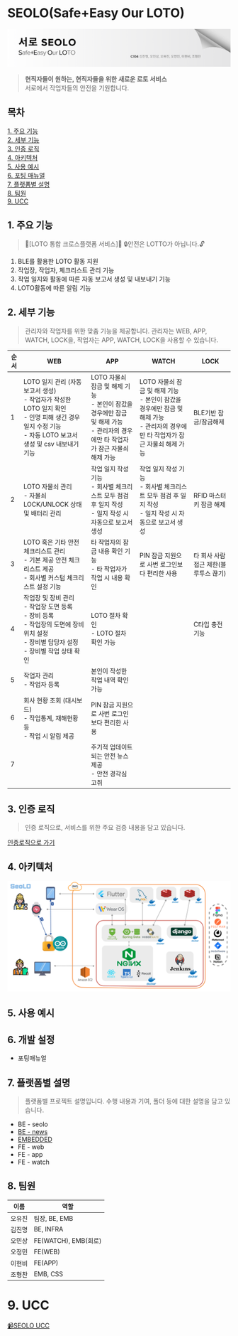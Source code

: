 # SEOLO(Safe+Easy Our LOTO)
![SEOLO banner](docs/images/SEOLO%20banner.png)
> **현직자들이 원하는, 현직자들을 위한 새로운 로토 서비스**<br>
서로에서 작업자들의 안전을 기원합니다.

## 목차
[1. 주요 기능](#1-주요-기능)<br>
[2. 세부 기능](#2-세부-기능)<br>
[3. 인증 로직](#3-인증-로직)<br>
[4. 아키텍처](#4-아키텍처)<br>
[5. 사용 예시](#5-사용-예시)<br>
[6. 포팅 매뉴얼](#6-개발-설정)<br>
[7. 플랫폼별 설명](#7-플랫폼별-설명)<br>
[8. 팀원](#8-팀원)<br>
[9. UCC](#9-ucc)<br>

## 1. 주요 기능
> 🚨[LOTO 통합 크로스플랫폼 서비스]🚨 
🔒안전은 LOTTO가 아닙니다.🔓

1. BLE를 활용한 LOTO 활동 지원
2. 작업장, 작업자, 체크리스트 관리 기능
3. 작업 일지와 활동에 따른 자동 보고서 생성 및 내보내기 기능
4. LOTO활동에 따른 알림 기능

## 2. 세부 기능
> 관리자와 작업자를 위한 맞춤 기능을 제공합니다.
관리자는 WEB, APP, WATCH, LOCK을, 작업자는 APP, WATCH, LOCK을 사용할 수 있습니다.

|순서|WEB|APP|WATCH|LOCK|
|--|--|--|--|--|
|1|LOTO 일지 관리 (자동 보고서 생성)<br>- 작업자가 작성한 LOTO 일지 확인<br>- 인명 피해 생긴 경우 일지 수정 기능<br>- 자동 LOTO 보고서 생성 및 csv 내보내기 기능|LOTO 자물쇠 잠금 및 해제 기능<br>- 본인이 잠갔을 경우에만 잠금 및 해제 가능<br>- 관리자의 경우에만 타 작업자가 잠근 자물쇠 해제 가능|LOTO 자물쇠 잠금 및 해제 기능<br>- 본인이 잠갔을 경우에만 잠금 및 해제 가능<br>- 관리자의 경우에만 타 작업자가 잠근 자물쇠 해제 가능|BLE기반 잠금/잠금해제|
|2|LOTO 자물쇠 관리<br>- 자물쇠 LOCK/UNLOCK 상태 및 배터리 관리|작업 일지 작성 기능<br>- 회사별 체크리스트 모두 점검 후 일지 작성<br>- 일지 작성 시 자동으로 보고서 생성|작업 일지 작성 기능<br>- 회사별 체크리스트 모두 점검 후 일지 작성<br>- 일지 작성 시 자동으로 보고서 생성|RFID 마스터키 잠금 해제|
|3|LOTO 혹은 기타 안전 체크리스트 관리<br>- 기본 제공 안전 체크리스트 제공<br>- 회사별 커스텀 체크리스트 설정 기능|타 작업자의 잠금 내용 확인 기능<br>- 타 작업자가 작업 시 내용 확인|PIN 잠금 지원으로 사번 로그인보다 편리한 사용|타 회사 사람 접근 제한(블루투스 끊기)|
|4|작업장 및 장비 관리<br>- 작업장 도면 등록<br>- 장비 등록<br>- 작업장의 도면에 장비 위치 설정<br>- 장비별 담당자 설정<br>- 장비별 작업 상태 확인|LOTO 절차 확인<br>- LOTO 절차 확인 가능||C타입 충전 기능|
|5|작업자 관리<br>- 작업자 등록|본인이 작성한 작업 내역 확인 가능|||
|6|회사 현황 조회 (대시보드)<br>- 작업통계, 재해현황 등<br>- 작업 시 알림 제공|PIN 잠금 지원으로 사번 로그인보다 편리한 사용|||
|7||주기적 업데이트되는 안전 뉴스 제공<br>- 안전 경각심 고취|||


## 3. 인증 로직
> 인증 로직으로, 서비스를 위한 주요 검증 내용을 담고 있습니다.

[인증로직으로 가기](docs/AuthLogic.md)

## 4. 아키텍처
![아키텍처](docs/ARCHITECTURE.png)

## 5. 사용 예시

## 6. 개발 설정
- 포팅매뉴얼

## 7. 플랫폼별 설명
> 플랫폼별 프로젝트 설명입니다. 수행 내용과 기여, 폴더 등에 대한 설명을 담고 있습니다.

- BE - seolo
- [BE - news](backend/news/README_BE_news.md)
- [EMBEDDED](embedded/README_EM.md)
- FE - web
- FE - app
- FE - watch

## 8. 팀원
|이름|역할|
|----|------|
|오유진|팀장, BE, EMB|
|김진명|BE, INFRA|
|오민상|FE(WATCH), EMB(회로)|
|오정민|FE(WEB)|
|이현비|FE(APP)|
|조형찬|EMB, CSS|

# 9. UCC
[📹SEOLO UCC]()

